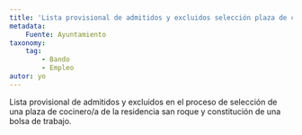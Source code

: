 ```yaml
---
title: 'Lista provisional de admitidos y excluidos selección plaza de cocinero/a'
metadata:
    Fuente: Ayuntamiento
taxonomy:
    tag:
        - Bando
        - Empleo
autor: yo
---
```


Lista provisional de admitidos y excluidos en el proceso de selección de una plaza de cocinero/a de la residencia san roque y constitución de una bolsa de trabajo.